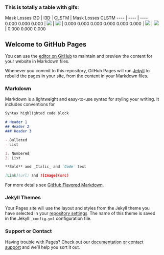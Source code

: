 ### This is totally a table with gifs:

Mask Losses I3D | I3D | CLSTM | Mask Losses CLSTM
---- | ---- | ----
0.000 0.000 0.000 | <img src="{{ site.baseurl }}/gifs/I3DTest.gif"> | <img src="{{ site.baseurl }}/gifs/CLSTMTest.gif"> | 0.000 0.000 0.000 
0.000 0.000 0.000 | <img src="{{ site.baseurl }}/gifs/I3DTest.webp"> | <img src="{{ site.baseurl }}/gifs/CLSTMTest.gif"> | 0.000 0.000 0.000 



## Welcome to GitHub Pages

You can use the [editor on GitHub](https://github.com/despair889/despair889.github.io/edit/master/index.md) to maintain and preview the content for your website in Markdown files.

Whenever you commit to this repository, GitHub Pages will run [Jekyll](https://jekyllrb.com/) to rebuild the pages in your site, from the content in your Markdown files.

### Markdown

Markdown is a lightweight and easy-to-use syntax for styling your writing. It includes conventions for

```markdown
Syntax highlighted code block

# Header 1
## Header 2
### Header 3

- Bulleted
- List

1. Numbered
2. List

**Bold** and _Italic_ and `Code` text

[Link](url) and ![Image](src)
```

For more details see [GitHub Flavored Markdown](https://guides.github.com/features/mastering-markdown/).

### Jekyll Themes

Your Pages site will use the layout and styles from the Jekyll theme you have selected in your [repository settings](https://github.com/despair889/despair889.github.io/settings). The name of this theme is saved in the Jekyll `_config.yml` configuration file.

### Support or Contact

Having trouble with Pages? Check out our [documentation](https://help.github.com/categories/github-pages-basics/) or [contact support](https://github.com/contact) and we’ll help you sort it out.

